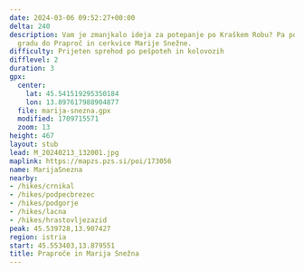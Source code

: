 ```yaml
---
date: 2024-03-06 09:52:27+00:00
delta: 240
description: Vam je zmanjkalo ideja za potepanje po Kraškem Robu? Pa pojdimo od črnokalskega
  gradu do Praproč in cerkvice Marije Snežne.
difficulty: Prijeten sprehod po pešpoteh in kolovozih
difflevel: 2
duration: 3
gpx:
  center:
    lat: 45.541519295350184
    lon: 13.897617988904877
  file: marija-snezna.gpx
  modified: 1709715571
  zoom: 13
height: 467
layout: stub
lead: M_20240213_132001.jpg
maplink: https://mapzs.pzs.si/poi/173056
name: MarijaSnezna
nearby:
- /hikes/crnikal
- /hikes/podpecbrezec
- /hikes/podgorje
- /hikes/lacna
- /hikes/hrastovljezazid
peak: 45.539728,13.907427
region: istria
start: 45.553403,13.879551
title: Praproče in Marija Snežna
---
```

